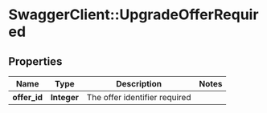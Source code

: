 # SwaggerClient::UpgradeOfferRequired

## Properties
Name | Type | Description | Notes
------------ | ------------- | ------------- | -------------
**offer_id** | **Integer** | The offer identifier required | 


